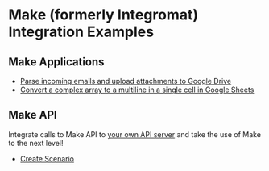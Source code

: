 # Make (formerly Integromat) Integration Examples

## Make Applications
* [Parse incoming emails and upload attachments to Google Drive](gmail-to-spreadsheet)
* [Convert a complex array to a multiline in a single cell in Google Sheets](complex-array-to-spreadsheet-cell)

## Make API
Integrate calls to Make API to [your own API server](api/README.md) and take the use of Make to the next level!
* [Create Scenario](api/README.md#create-scenario)